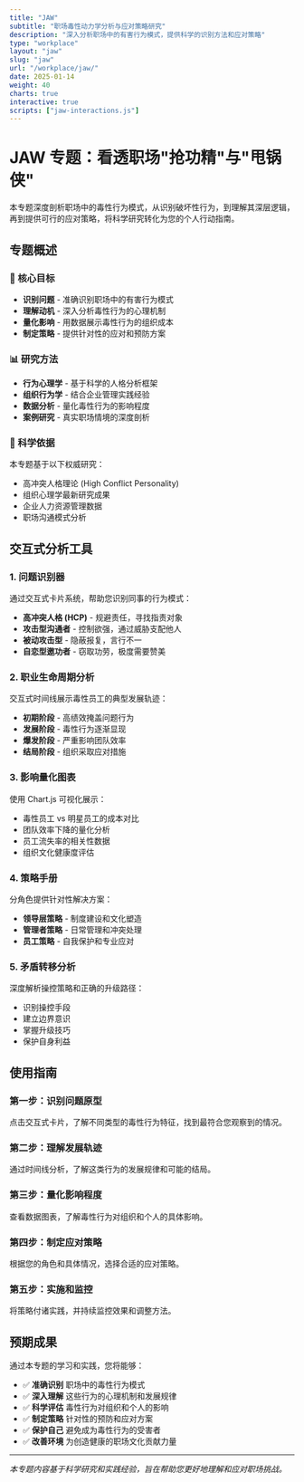 ```yaml
---
title: "JAW"
subtitle: "职场毒性动力学分析与应对策略研究"
description: "深入分析职场中的有害行为模式，提供科学的识别方法和应对策略"
type: "workplace"
layout: "jaw"
slug: "jaw"
url: "/workplace/jaw/"
date: 2025-01-14
weight: 40
charts: true
interactive: true
scripts: ["jaw-interactions.js"]
---
```


# JAW 专题：看透职场"抢功精"与"甩锅侠"

本专题深度剖析职场中的毒性行为模式，从识别破坏性行为，到理解其深层逻辑，再到提供可行的应对策略，将科学研究转化为您的个人行动指南。

## 专题概述

### 🎯 核心目标
- **识别问题** - 准确识别职场中的有害行为模式
- **理解动机** - 深入分析毒性行为的心理机制
- **量化影响** - 用数据展示毒性行为的组织成本
- **制定策略** - 提供针对性的应对和预防方案

### 📊 研究方法
- **行为心理学** - 基于科学的人格分析框架
- **组织行为学** - 结合企业管理实践经验
- **数据分析** - 量化毒性行为的影响程度
- **案例研究** - 真实职场情境的深度剖析

### 🔬 科学依据
本专题基于以下权威研究：
- 高冲突人格理论 (High Conflict Personality)
- 组织心理学最新研究成果
- 企业人力资源管理数据
- 职场沟通模式分析

## 交互式分析工具

### 1. 问题识别器
通过交互式卡片系统，帮助您识别同事的行为模式：
- **高冲突人格 (HCP)** - 规避责任，寻找指责对象
- **攻击型沟通者** - 控制欲强，通过威胁支配他人
- **被动攻击型** - 隐蔽报复，言行不一
- **自恋型邀功者** - 窃取功劳，极度需要赞美

### 2. 职业生命周期分析
交互式时间线展示毒性员工的典型发展轨迹：
- **初期阶段** - 高绩效掩盖问题行为
- **发展阶段** - 毒性行为逐渐显现
- **爆发阶段** - 严重影响团队效率
- **结局阶段** - 组织采取应对措施

### 3. 影响量化图表
使用 Chart.js 可视化展示：
- 毒性员工 vs 明星员工的成本对比
- 团队效率下降的量化分析
- 员工流失率的相关性数据
- 组织文化健康度评估

### 4. 策略手册
分角色提供针对性解决方案：
- **领导层策略** - 制度建设和文化塑造
- **管理者策略** - 日常管理和冲突处理
- **员工策略** - 自我保护和专业应对

### 5. 矛盾转移分析
深度解析操控策略和正确的升级路径：
- 识别操控手段
- 建立边界意识
- 掌握升级技巧
- 保护自身利益

## 使用指南

### 第一步：识别问题原型
点击交互式卡片，了解不同类型的毒性行为特征，找到最符合您观察到的情况。

### 第二步：理解发展轨迹
通过时间线分析，了解这类行为的发展规律和可能的结局。

### 第三步：量化影响程度
查看数据图表，了解毒性行为对组织和个人的具体影响。

### 第四步：制定应对策略
根据您的角色和具体情况，选择合适的应对策略。

### 第五步：实施和监控
将策略付诸实践，并持续监控效果和调整方法。

## 预期成果

通过本专题的学习和实践，您将能够：

- ✅ **准确识别** 职场中的毒性行为模式
- ✅ **深入理解** 这些行为的心理机制和发展规律
- ✅ **科学评估** 毒性行为对组织和个人的影响
- ✅ **制定策略** 针对性的预防和应对方案
- ✅ **保护自己** 避免成为毒性行为的受害者
- ✅ **改善环境** 为创造健康的职场文化贡献力量

---

*本专题内容基于科学研究和实践经验，旨在帮助您更好地理解和应对职场挑战。*
